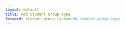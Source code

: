 ```yaml
---
layout: default
title: Add Student Group Type
forward: student-group-types#add-student-group-type
---
```

